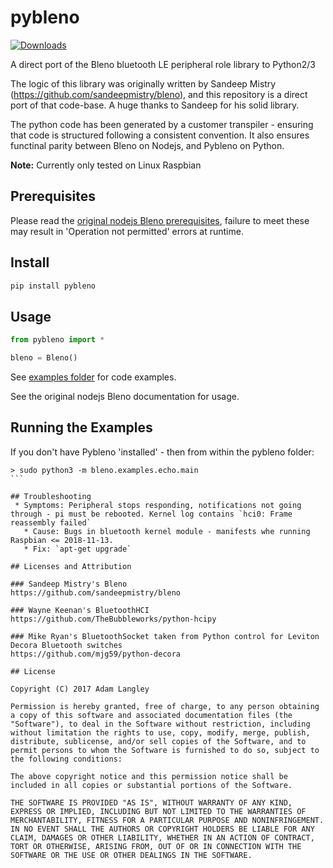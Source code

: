 # pybleno
[![Downloads](https://pepy.tech/badge/pybleno)](https://pepy.tech/project/pybleno)

A direct port of the Bleno bluetooth LE peripheral role library to Python2/3

The logic of this library was originally written by Sandeep Mistry (https://github.com/sandeepmistry/bleno),
and this repository is a direct port of that code-base. A huge thanks to Sandeep for his solid library.

The python code has been generated by a customer transpiler - ensuring that code is structured following a consistent convention.
It also ensures functinal parity between Bleno on Nodejs, and Pybleno on Python.

__Note:__ Currently only tested on Linux Raspbian

## Prerequisites
Please read the [original nodejs Bleno prerequisites](https://github.com/noble/bleno#prerequisites), failure to meet these may result in 'Operation not permitted' errors at runtime.

## Install

```sh
pip install pybleno
```

## Usage

```python
from pybleno import *

bleno = Bleno()
```

See [examples folder](https://github.com/Adam-Langley/pybleno/blob/master/bleno/examples) for code examples.

See the original nodejs Bleno documentation for usage.

## Running the Examples

If you don't have Pybleno 'installed' - then from within the pybleno folder:

````
> sudo python3 -m bleno.examples.echo.main
```

## Troubleshooting
 * Symptoms: Peripheral stops responding, notifications not going through - pi must be rebooted. Kernel log contains `hci0: Frame reassembly failed`
   * Cause: Bugs in bluetooth kernel module - manifests whe running Raspbian <= 2018-11-13. 
   * Fix: `apt-get upgrade`

## Licenses and Attribution

### Sandeep Mistry's Bleno
https://github.com/sandeepmistry/bleno

### Wayne Keenan's BluetoothHCI
https://github.com/TheBubbleworks/python-hcipy

### Mike Ryan's BluetoothSocket taken from Python control for Leviton Decora Bluetooth switches
https://github.com/mjg59/python-decora

## License

Copyright (C) 2017 Adam Langley

Permission is hereby granted, free of charge, to any person obtaining a copy of this software and associated documentation files (the "Software"), to deal in the Software without restriction, including without limitation the rights to use, copy, modify, merge, publish, distribute, sublicense, and/or sell copies of the Software, and to permit persons to whom the Software is furnished to do so, subject to the following conditions:

The above copyright notice and this permission notice shall be included in all copies or substantial portions of the Software.

THE SOFTWARE IS PROVIDED "AS IS", WITHOUT WARRANTY OF ANY KIND, EXPRESS OR IMPLIED, INCLUDING BUT NOT LIMITED TO THE WARRANTIES OF MERCHANTABILITY, FITNESS FOR A PARTICULAR PURPOSE AND NONINFRINGEMENT. IN NO EVENT SHALL THE AUTHORS OR COPYRIGHT HOLDERS BE LIABLE FOR ANY CLAIM, DAMAGES OR OTHER LIABILITY, WHETHER IN AN ACTION OF CONTRACT, TORT OR OTHERWISE, ARISING FROM, OUT OF OR IN CONNECTION WITH THE SOFTWARE OR THE USE OR OTHER DEALINGS IN THE SOFTWARE.
